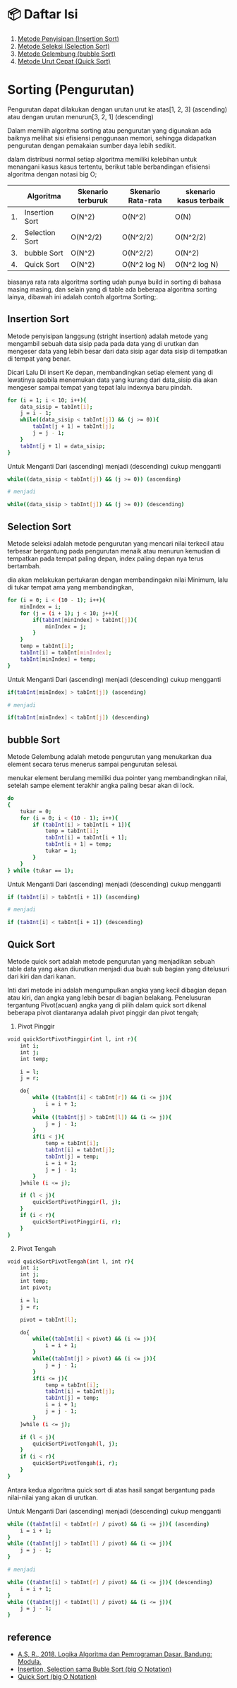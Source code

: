 # 📦 Daftar Isi

1. [Metode Penyisipan (Insertion Sort)](#insertion-Sort)
2. [Metode Seleksi (Selection Sort)](#Selection-Sort)
3. [Metode Gelembung (bubble Sort)](#bubble-Sort)
4. [Metode Urut Cepat (Quick Sort)](#Quick-Sort)

# Sorting (Pengurutan)

Pengurutan dapat dilakukan dengan urutan urut ke atas[1, 2, 3] (ascending) atau dengan urutan menurun[3, 2, 1] (descending)

Dalam memilih algoritma sorting atau pengurutan yang digunakan ada baiknya melihat sisi efisiensi penggunaan memori, sehingga didapatkan pengurutan dengan pemakaian sumber daya lebih sedikit.

dalam distribusi normal setiap algoritma memiliki kelebihan untuk menangani kasus kasus tertentu, berikut table berbandingan efisiensi algoritma dengan notasi big O;

|     | Algoritma      | Skenario terburuk | Skenario Rata-rata | skenario kasus terbaik |
| --- | -------------- | ----------------- | ------------------ | ---------------------- |
| 1.  | Insertion Sort | O(N^2)            | O(N^2)             | O(N)                   |
| 2.  | Selection Sort | O(N^2/2)          | O(N^2/2)           | O(N^2/2)               |
| 3.  | bubble Sort    | O(N^2)            | O(N^2/2)           | O(N^2)                 |
| 4.  | Quick Sort     | O(N^2)            | O(N^2 log N)       | O(N^2 log N)           |

biasanya rata rata algoritma sorting udah punya build in sorting di bahasa masing masing, dan selain yang di table ada beberapa algoritma sorting lainya, dibawah ini adalah contoh algortma Sorting;.

## Insertion Sort

Metode penyisipan langgsung (stright insertion) adalah metode yang mengambil sebuah data sisip pada pada data yang di urutkan dan mengeser data yang lebih besar dari data sisip agar data sisip di tempatkan di tempat yang benar.

Dicari Lalu Di insert Ke depan, membandingkan setiap element yang di lewatinya apabila menemukan data yang kurang dari data_sisip dia akan mengeser sampai tempat yang tepat lalu indexnya baru pindah.

```bash
for (i = 1; i < 10; i++){
    data_sisip = tabInt[i];
    j = i - 1;
    while((data_sisip < tabInt[j]) && (j >= 0)){
        tabInt[j + 1] = tabInt[j];
        j = j - 1;
    }
    tabInt[j + 1] = data_sisip;
}
```

Untuk Menganti Dari (ascending) menjadi (descending) cukup mengganti

```bash
while((data_sisip < tabInt[j]) && (j >= 0)) (ascending)

# menjadi

while((data_sisip > tabInt[j]) && (j >= 0)) (descending)
```

## Selection Sort

Metode seleksi adalah metode pengurutan yang mencari nilai terkecil atau terbesar bergantung pada pengurutan menaik atau menurun kemudian di tempatkan pada tempat paling depan, index paling depan nya terus bertambah.

dia akan melakukan pertukaran dengan membandingakn nilai Minimum, lalu di tukar tempat ama yang membandingkan,

```bash
for (i = 0; i < (10 - 1); i++){
    minIndex = i;
    for (j = (i + 1); j < 10; j++){
        if(tabInt[minIndex] > tabInt[j]){
            minIndex = j;
        }
    }
    temp = tabInt[i];
    tabInt[i] = tabInt[minIndex];
    tabInt[minIndex] = temp;
}
```

Untuk Menganti Dari (ascending) menjadi (descending) cukup mengganti

```bash
if(tabInt[minIndex] > tabInt[j]) (ascending)

# menjadi

if(tabInt[minIndex] < tabInt[j]) (descending)
```

## bubble Sort

Metode Gelembung adalah metode pengurutan yang menukarkan dua element secara terus menerus sampai pengurutan selesai.

menukar element berulang memiliki dua pointer yang membandingkan nilai, setelah sampe element terakhir angka paling besar akan di lock.

```bash
do
{
    tukar = 0;
    for (i = 0; i < (10 - 1); i++){
        if (tabInt[i] > tabInt[i + 1]){
            temp = tabInt[i];
            tabInt[i] = tabInt[i + 1];
            tabInt[i + 1] = temp;
            tukar = 1;
        }
    }
} while (tukar == 1);
```

Untuk Menganti Dari (ascending) menjadi (descending) cukup mengganti

```bash
if (tabInt[i] > tabInt[i + 1]) (ascending)

# menjadi

if (tabInt[i] < tabInt[i + 1]) (descending)
```

## Quick Sort

Metode quick sort adalah metode pengurutan yang menjadikan sebuah table data yang akan diurutkan menjadi dua buah sub bagian yang ditelusuri dari kiri dan dari kanan.

Inti dari metode ini adalah mengumpulkan angka yang kecil dibagian depan atau kiri, dan angka yang lebih besar di bagian belakang. Penelusuran tergantung Pivot(acuan) angka yang di pilih dalam quick sort dikenal beberapa pivot diantaranya adalah pivot pinggir dan pivot tengah;

1. Pivot Pinggir

```bash
void quickSortPivotPinggir(int l, int r){
    int i;
    int j;
    int temp;

    i = l;
    j = r;

    do{
        while ((tabInt[i] < tabInt[r]) && (i <= j)){
            i = i + 1;
        }
        while ((tabInt[j] > tabInt[l]) && (i <= j)){
            j = j - 1;
        }
        if(i < j){
            temp = tabInt[i];
            tabInt[i] = tabInt[j];
            tabInt[j] = temp;
            i = i + 1;
            j = j - 1;
        }
    }while (i <= j);

    if (l < j){
        quickSortPivotPinggir(l, j);
    }
    if (i < r){
        quickSortPivotPinggir(i, r);
    }
}
```

2. Pivot Tengah

```bash
void quickSortPivotTengah(int l, int r){
    int i;
    int j;
    int temp;
    int pivot;

    i = l;
    j = r;

    pivot = tabInt[l];

    do{
        while((tabInt[i] < pivot) && (i <= j)){
            i = i + 1;
        }
        while((tabInt[j] > pivot) && (i <= j)){
            j = j - 1;
        }
        if(i <= j){
            temp = tabInt[i];
            tabInt[i] = tabInt[j];
            tabInt[j] = temp;
            i = i + 1;
            j = j - 1;
        }
    }while (i <= j);

    if (l < j){
        quickSortPivotTengah(l, j);
    }
    if (i < r){
        quickSortPivotTengah(i, r);
    }
}
```

Antara kedua algoritma quick sort di atas hasil sangat bergantung pada nilai-nilai yang akan di urutkan.

Untuk Menganti Dari (ascending) menjadi (descending) cukup mengganti

```bash
while ((tabInt[i] < tabInt[r] / pivot) && (i <= j)){ (ascending)
    i = i + 1;
}
while ((tabInt[j] > tabInt[l] / pivot) && (i <= j)){
    j = j - 1;
}

# menjadi

while ((tabInt[i] > tabInt[r] / pivot) && (i <= j)){ (descending)
    i = i + 1;
}
while ((tabInt[j] < tabInt[l] / pivot) && (i <= j)){
    j = j - 1;
}
```

## reference

- [A.S, R., 2018. Logika Algoritma dan Pemrograman Dasar. Bandung: Modula.](http://rosa-as.id/buku/df.php?df=7)
- [Insertion, Selection sama Buble Sort (big O Notation)](https://www.youtube.com/watch?v=Un3qTGXU6sM&list=PL54Ypjb3VYvDS2yvvWr3hpnvVKDPh4Gg6&index=5)
- [Quick Sort (big O Notation)](https://informatika.stei.itb.ac.id/~rinaldi.munir/Matdis/2008-2009/Makalah2008/Makalah0809-019.pdf)
